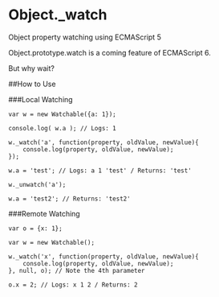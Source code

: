 Object._watch
============

Object property watching using ECMAScript 5

Object.prototype.watch is a coming feature of ECMAScript 6.

But why wait?

##How to Use

###Local Watching
```
var w = new Watchable({a: 1});

console.log( w.a ); // Logs: 1

w._watch('a', function(property, oldValue, newValue){
    console.log(property, oldValue, newValue);
});

w.a = 'test'; // Logs: a 1 'test' / Returns: 'test'

w._unwatch('a');

w.a = 'test2'; // Returns: 'test2'

```

###Remote Watching
```
var o = {x: 1};

var w = new Watchable();

w._watch('x', function(property, oldValue, newValue){
    console.log(property, oldValue, newValue);
}, null, o); // Note the 4th parameter

o.x = 2; // Logs: x 1 2 / Returns: 2
```
